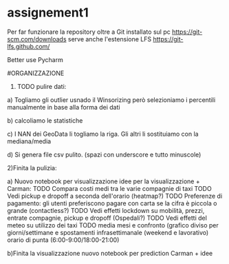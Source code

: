 # assignement1




Per far funzionare la repository oltre a Git installato sul pc
 https://git-scm.com/downloads
 serve anche l'estensione LFS
 https://git-lfs.github.com/
 
 Better use Pycharm
 
 
 #ORGANIZZAZIONE

1) TODO pulire dati:

a) Togliamo gli outlier usnado il Winsorizing però selezioniamo i percentili manualmente in base
    alla forma dei dati

b) calcoliamo le statistiche

c) I NAN dei GeoData li togliamo la riga. Gli altri li sostituiamo con la mediana/media

d) Si genera file csv pulito. (spazi con underscore e tutto minuscole)



2)Finita la pulizia:

a) Nuovo notebook per visualizzazione idee per la visualizzazione + Carman:
TODO Compara costi medi tra le varie compagnie di taxi
TODO Vedi pickup e dropoff a seconda dell'orario (heatmap?)
TODO Preferenze di pagamento: gli utenti preferiscono pagare con carta se la cifra è piccola o grande (contactless?)
TODO Vedi effetti lockdown su mobilità, prezzi, entrate compagnie, pickup e dropoff (Ospedali?)
TODO Vedi effetti del meteo su utilizzo dei taxi
TODO media mesi e confronto (grafico diviso per giorni/settimane e spostamenti infrasettimanale (weekend e lavorativo)
orario di punta (6:00-9:00/18:00-21:00)


b)Finita la visualizzazione nuovo notebook per prediction Carman + idee
